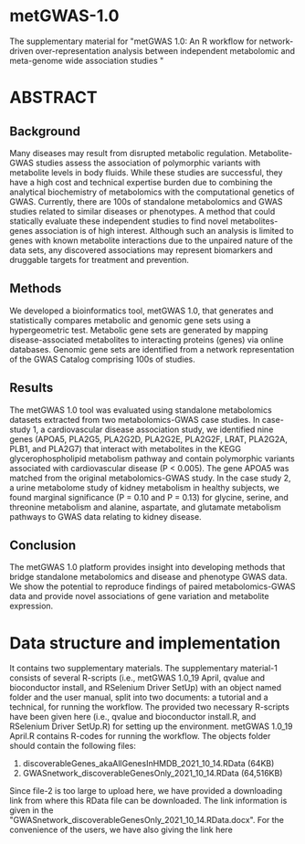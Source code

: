 # metGWAS-1.0
The supplementary material for "metGWAS 1.0: An R workflow for network-driven over-representation analysis between independent metabolomic and meta-genome wide association studies "

# ABSTRACT 

## Background
Many diseases may result from disrupted metabolic regulation. Metabolite-GWAS studies assess the association of polymorphic variants with metabolite levels in body fluids. While these studies are successful, they have a high cost and technical expertise burden due to combining the analytical biochemistry of metabolomics with the computational genetics of GWAS. Currently, there are 100s of standalone metabolomics and GWAS studies related to similar diseases or phenotypes. A method that could statically evaluate these independent studies to find novel metabolites-genes association is of high interest. Although such an analysis is limited to genes with known metabolite interactions due to the unpaired nature of the data sets, any discovered associations may represent biomarkers and druggable targets for treatment and prevention. 

## Methods
We developed a bioinformatics tool, metGWAS 1.0, that generates and statistically compares metabolic and genomic gene sets using a hypergeometric test. Metabolic gene sets are generated by mapping disease-associated metabolites to interacting proteins (genes) via online databases. Genomic gene sets are identified from a network representation of the GWAS Catalog comprising 100s of studies. 

## Results
The metGWAS 1.0 tool was evaluated using standalone metabolomics datasets extracted from two metabolomics-GWAS case studies. In case-study 1, a cardiovascular disease association study, we identified nine genes (APOA5, PLA2G5, PLA2G2D, PLA2G2E, PLA2G2F, LRAT, PLA2G2A, PLB1, and PLA2G7) that interact with metabolites in the KEGG glycerophospholipid metabolism pathway and contain polymorphic variants associated with cardiovascular disease (P < 0.005). The gene APOA5 was matched from the original metabolomics-GWAS study. In the case study 2,  a urine metabolome study of kidney metabolism in healthy subjects, we found marginal significance (P = 0.10 and P = 0.13) for glycine, serine, and threonine metabolism and alanine, aspartate, and glutamate metabolism pathways to GWAS data relating to kidney disease. 

## Conclusion
The metGWAS 1.0 platform provides insight into developing methods that bridge standalone metabolomics and disease and phenotype GWAS data. We show the potential to reproduce findings of paired metabolomics-GWAS data and provide novel associations of gene variation and metabolite expression.

# Data structure and implementation
It contains two supplementary materials. The supplementary material-1 consists of several R-scripts (i.e., metGWAS 1.0_19 April, qvalue and bioconductor install, and RSelenium Driver SetUp) with an object named folder and the user manual, split into two documents: a tutorial and a technical, for running the workflow. The provided two necessary R-scripts have been given here (i.e., qvalue and bioconductor install.R, and RSelenium Driver SetUp.R) for setting up the environment. metGWAS 1.0_19 April.R contains R-codes for running the workflow. The objects folder should contain the following files:

1. discoverableGenes_akaAllGenesInHMDB_2021_10_14.RData (64KB)
2. GWASnetwork_discoverableGenesOnly_2021_10_14.RData (64,516KB)

Since file-2 is too large to upload here, we have provided a downloading link from where this RData file can be downloaded. The link information is given in the "GWASnetwork_discoverableGenesOnly_2021_10_14.RData.docx". For the convenience of the users, we have also giving the link here 


